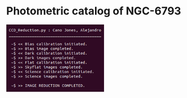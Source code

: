 # Photometric catalog of NGC-6793

<td>
  <img align="left" src="Images/TerminalOutput.png" width="260"/>
</td>
